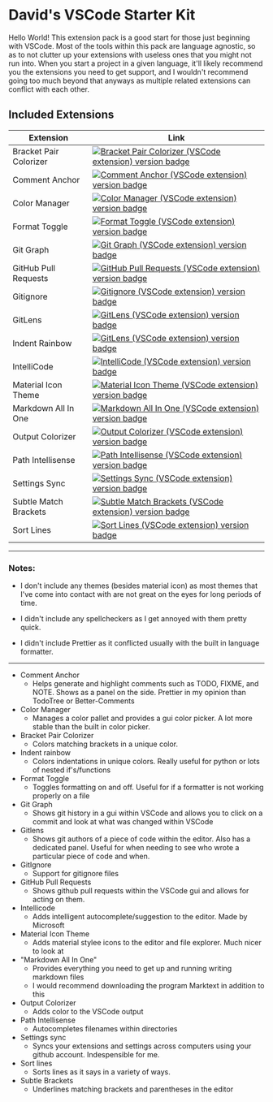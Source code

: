 # David's VSCode Starter Kit

Hello World! This extension pack is a good start for those just beginning with VSCode. Most of the tools within this pack are language agnostic, so as to not clutter up your extensions with useless ones that you might not run into. When you start a project in a given language, it'll likely recommend you the extensions you need to get support, and I wouldn't recommend going too much beyond that anyways as multiple related extensions can conflict with each other.

## Included Extensions

| Extension              | Link                                                                                                                                                                                                                                                                                                           |
| ---------------------- | -------------------------------------------------------------------------------------------------------------------------------------------------------------------------------------------------------------------------------------------------------------------------------------------------------------- |
| Bracket Pair Colorizer | [![Bracket Pair Colorizer (VSCode extension) version badge](https://vsmarketplacebadge.apphb.com/version-short/CoenraadS.bracket-pair-colorizer-2.svg?color=blue&style=?style=for-the-badge&logo=visual-studio-co)](https://marketplace.visualstudio.com/items?itemName=CoenraadS.bracket-pair-colorizer-2)    |
| Comment Anchor         | [![Comment Anchor (VSCode extension) version badge](https://vsmarketplacebadge.apphb.com/version-short/exodiusstudios.comment-anchors.svg?color=blue&style=?style=for-the-badge&logo=visual-studi)](https://marketplace.visualstudio.com/items?itemName=exodiusstudios.comment-anchors)                        |
| Color Manager          | [![Color Manager (VSCode extension) version badge](https://vsmarketplacebadge.apphb.com/version-short/royaction.color-manager.svg?color=blue&style=?style=for-the-badge&logo=visual-studi)](https://marketplace.visualstudio.com/items?itemName=royaction.color-manager)                                       |
| Format Toggle          | [![Format Toggle (VSCode extension) version badge](https://vsmarketplacebadge.apphb.com/version-short/tombonnike.vscode-status-bar-format-toggle.svg?color=blue&style=?style=for-the-badge&logo=visual-studi)](https://marketplace.visualstudio.com/items?itemName=tombonnike.vscode-status-bar-format-toggle) |
| Git Graph              | [![Git Graph (VSCode extension) version badge](https://vsmarketplacebadge.apphb.com/version-short/mhutchie.git-graph.svg?color=blue&style=?style=for-the-badge&logo=visual-studi)](https://marketplace.visualstudio.com/items?itemName=mhutchie.git-graph)                                                     |
| GitHub Pull Requests   | [![GitHub Pull Requests (VSCode extension) version badge](https://vsmarketplacebadge.apphb.com/version-short/GitHub.vscode-pull-request-github.svg?color=blue&style=?style=for-the-badge&logo=visual-studi)](https://marketplace.visualstudio.com/items?itemName=GitHub.vscode-pull-request-github)            |
| Gitignore              | [![Gitignore (VSCode extension) version badge](https://vsmarketplacebadge.apphb.com/version-short/codezombiech.gitignore.svg?color=blue&style=?style=for-the-badge&logo=visual-studi)](https://marketplace.visualstudio.com/items?itemName=codezombiech.gitignore)                                             |
| GitLens                | [![GitLens (VSCode extension) version badge](https://vsmarketplacebadge.apphb.com/version-short/eamodio.gitlens.svg?color=blue&style=?style=for-the-badge&logo=visual-studio-co)](https://marketplace.visualstudio.com/items?itemName=eamodio.gitlens)                                                         |
| Indent Rainbow         | [![GitLens (VSCode extension) version badge](https://vsmarketplacebadge.apphb.com/version-short/eamodio.gitlens.svg?color=blue&style=?style=for-the-badge&logo=visual-studio-)](https://marketplace.visualstudio.com/items?itemName=oderwat.indent-rainbow)                                                    |
| IntelliCode            | [![IntelliCode (VSCode extension) version badge](https://vsmarketplacebadge.apphb.com/version-short/VisualStudioExptTeam.vscodeintellicode.svg?color=blue&style=?style=for-the-badge&logo=visual-studio-co)](https://marketplace.visualstudio.com/items?itemName=VisualStudioExptTeam.vscodeintellicode)       |
| Material Icon Theme    | [![Material Icon Theme (VSCode extension) version badge](https://vsmarketplacebadge.apphb.com/version-short/PKief.material-icon-theme.svg?color=blue&style=?style=for-the-badge&logo=visual-studio-co)](https://marketplace.visualstudio.com/items?itemName=PKief.material-icon-theme)                         |
| Markdown All In One    | [![Markdown All In One (VSCode extension) version badge](https://vsmarketplacebadge.apphb.com/version-short/yzhang.markdown-all-in-one.svg?color=blue&style=?style=for-the-badge&logo=visual-studio-co)](https://marketplace.visualstudio.com/items?itemName=yzhang.markdown-all-in-one)                       |
| Output Colorizer       | [![Output Colorizer (VSCode extension) version badge](https://vsmarketplacebadge.apphb.com/version-short/IBM.output-colorizer.svg?color=blue&style=?style=for-the-badge&logo=visual-studio-co)](https://marketplace.visualstudio.com/items?itemName=IBM.output-colorizer)                                      |
| Path Intellisense      | [![Path Intellisense (VSCode extension) version badge](https://vsmarketplacebadge.apphb.com/version-short/christian-kohler.path-intellisense.svg?color=blue&style=?style=for-the-badge&logo=visual-studio-co)](https://marketplace.visualstudio.com/items?itemName=christian-kohler.path-intellisense)         |
| Settings Sync          | [![Settings Sync (VSCode extension) version badge](https://vsmarketplacebadge.apphb.com/version-short/Shan.code-settings-sync.svg?color=blue&style=?style=for-the-badge&logo=visual-studio-co)](https://marketplace.visualstudio.com/items?itemName=Shan.code-settings-sync)                                   |
| Subtle Match Brackets  | [![Subtle Match Brackets (VSCode extension) version badge](https://vsmarketplacebadge.apphb.com/version-short/rafamel.subtle-brackets.svg?color=blue&style=?style=for-the-badge&logo=visual-studio-co)](https://marketplace.visualstudio.com/items?itemName=rafamel.subtle-brackets)                           |
| Sort Lines             | [![Sort Lines (VSCode extension) version badge](https://vsmarketplacebadge.apphb.com/version-short/tyriar.sort-lines.svg?color=blue&style=?style=for-the-badge&logo=visual-studio-co)](https://marketplace.visualstudio.com/items?itemName=tyriar.sort-lines)                                                  |

---

### Notes:

- I don't include any themes (besides material icon) as most themes that I've come into contact with are not great on the eyes for long periods of time.

- I didn't include any spellcheckers as I get annoyed with them pretty quick.

- I didn't include Prettier as it conflicted usually with the built in language formatter.

---

- Comment Anchor
  - Helps generate and highlight comments such as TODO, FIXME, and NOTE. Shows as a panel on the side. Prettier in my opinion than TodoTree or Better-Comments
- Color Manager
  - Manages a color pallet and provides a gui color picker. A lot more stable than the built in color picker.
- Bracket Pair Colorizer
  - Colors matching brackets in a unique color.
- Indent rainbow
  - Colors indentations in unique colors. Really useful for python or lots of nested if's/functions
- Format Toggle
  - Toggles formatting on and off. Useful for if a formatter is not working properly on a file
- Git Graph
  - Shows git history in a gui within VSCode and allows you to click on a commit and look at what was changed within VSCode
- Gitlens
  - Shows git authors of a piece of code within the editor. Also has a dedicated panel. Useful for when needing to see who wrote a particular piece of code and when.
- GitIgnore
  - Support for gitignore files
- GitHub Pull Requests
  - Shows github pull requests within the VSCode gui and allows for acting on them.
- Intellicode
  - Adds intelligent autocomplete/suggestion to the editor. Made by Microsoft
- Material Icon Theme
  - Adds material stylee icons to the editor and file explorer. Much nicer to look at
- "Markdown All In One"
  - Provides everything you need to get up and running writing markdown files
  - I would recommend downloading the program Marktext in addition to this
- Output Colorizer
  - Adds color to the VSCode output
- Path Intellisense
  - Autocompletes filenames within directories
- Settings sync
  - Syncs your extensions and settings across computers using your github account. Indespensible for me.
- Sort lines
  - Sorts lines as it says in a variety of ways.
- Subtle Brackets
  - Underlines matching brackets and parentheses in the editor

